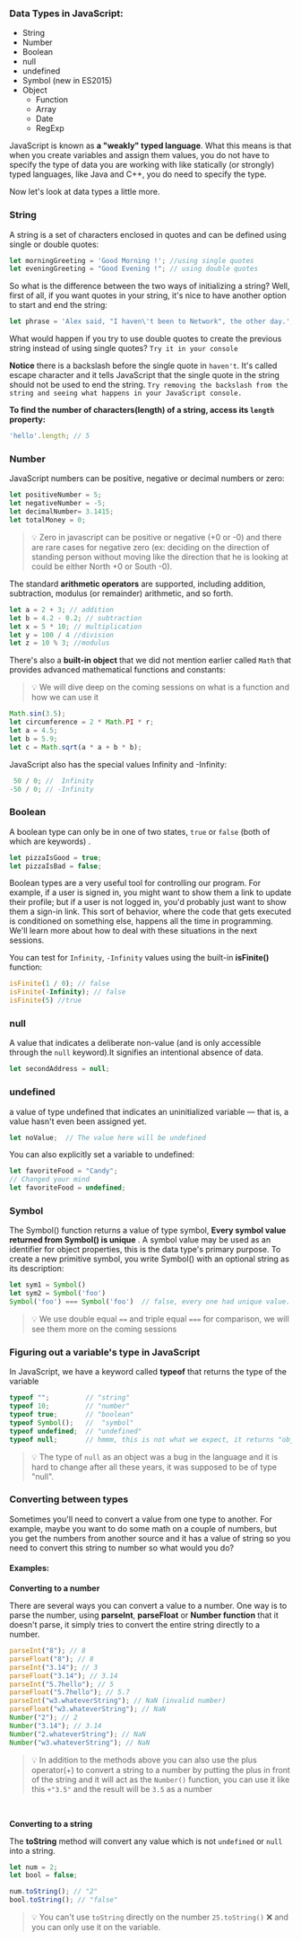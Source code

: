 ### <a id="datatypes">Data Types in JavaScript:</a>

- String
- Number
- Boolean
- null
- undefined
- Symbol (new in ES2015)
- Object
   - Function
   - Array
   - Date
   - RegExp


JavaScript is known as **a "weakly" typed language**. What this means is that when you create variables and assign them values, you do not have to specify the type of data you are working with like statically (or strongly) typed languages, like Java and C++, you do need to specify the type.

Now let's look at data types a little more.

### String 
A string is a set of characters enclosed in quotes and can be defined using single or double quotes:
```javascript
let morningGreeting = 'Good Morning !'; //using single quotes
let eveningGreeting = "Good Evening !"; // using double quotes
```
So what is the difference between the two ways of initializing a string? Well, first of all, if you want quotes in your string, it's nice to have another option to start and end the string:

```javascript
let phrase = 'Alex said, "I haven\'t been to Network", the other day.';
```
What would happen if you try to use double quotes to create the previous string instead of using single quotes? `Try it in your console`

**Notice** there is a backslash before the single quote in `haven't`. It's called escape character and it tells JavaScript that the single quote in the string should not be used to end the string. `Try removing the backslash from the string and seeing what happens in your JavaScript console.`

**To find the number of characters(length) of a string, access its `length` property:**
```javascript
'hello'.length; // 5
```
### Number 
JavaScript numbers can be positive, negative or decimal numbers or zero:

```javascript
let positiveNumber = 5;
let negativeNumber = -5;
let decimalNumber= 3.1415;
let totalMoney = 0;
```
> 💡 Zero in javascript can be positive or negative (+0 or -0) and there are rare cases for negative zero (ex: deciding on the direction of standing person without moving like the direction that he is looking at could be either North +0 or South -0).

The standard **arithmetic operators** are supported, including addition, subtraction, modulus (or remainder) arithmetic, and so forth. 
```javascript
let a = 2 + 3; // addition
let b = 4.2 - 0.2; // subtraction
let x = 5 * 10; // multiplication  
let y = 100 / 4 //division
let z = 10 % 3; //modulus 
```
There's also a **built-in object** that we did not mention earlier called `Math` that provides advanced mathematical functions and constants:

> 💡 We will dive deep on the coming sessions on what is a function and how we can use it

```javascript
Math.sin(3.5);
let circumference = 2 * Math.PI * r;
let a = 4.5;
let b = 5.9;
let c = Math.sqrt(a * a + b * b); 
```

JavaScript also has the special values Infinity and -Infinity:
```javascript
 50 / 0; //  Infinity
-50 / 0; // -Infinity
```

### Boolean 
A boolean type can only be in one of two states, `true` or `false` (both of which are keywords) . 

```javascript
let pizzaIsGood = true;
let pizzaIsBad = false;

```
Boolean types are a very useful tool for controlling our program. For example, if a user is signed in, you might want to show them a link to update their profile; but if a user is not logged in, you'd probably just want to show them a sign-in link. This sort of behavior, where the code that gets executed is conditioned on something else, happens all the time in programming. We'll learn more about how to deal with these situations in the next sessions.

You can test for `Infinity`, `-Infinity` values using the built-in **isFinite()** function:

```javascript
isFinite(1 / 0); // false
isFinite(-Infinity); // false
isFinite(5) //true
```

### null 
A value that indicates a deliberate non-value (and is only accessible through the `null` keyword).It signifies an intentional absence of data.

```javascript
let secondAddress = null;
```

### undefined
a value of type undefined that indicates an uninitialized variable — that is, a value hasn't even been assigned yet. 
```javascript
let noValue;  // The value here will be undefined
```
You can also explicitly set a variable to undefined:

```javascript
let favoriteFood = "Candy";
// Changed your mind
let favoriteFood = undefined;
```
### Symbol
 The Symbol() function returns a value of type symbol, **Every symbol value returned from Symbol() is unique** .  A symbol value may be used as an identifier for object properties, this is the data type's primary purpose.
 To create a new primitive symbol, you write Symbol() with an optional string as its description:
 ```javascript
let sym1 = Symbol()
let sym2 = Symbol('foo')
Symbol('foo') === Symbol('foo')  // false, every one had unique value.
 ```
> 💡 We use double equal `==` and triple equal `===` for comparison, we will see them more on the coming sessions

### Figuring out a variable's type in JavaScript
In JavaScript, we have a keyword called **typeof** that returns the type of the variable 
```javascript
typeof "";         // "string"
typeof 10;         // "number"
typeof true;       // "boolean"
typeof Symbol();   //  "symbol"
typeof undefined;  // "undefined"
typeof null;       // hmmm, this is not what we expect, it returns "object"!
```

> 💡 The type of `null` as an object was a bug in the language and it is hard to change after all these years, it was supposed to be of type "null".

### Converting between types
Sometimes you'll need to convert a value from one type to another. For example, maybe you want to do some math on a couple of numbers, but you get the numbers from another source and it has a value of string so you need to convert this string to number so what would you do?

#### Examples: 

**Converting to a number**

There are several ways you can convert a value to a number. One way is to parse the number, using **parseInt**, **parseFloat** or **Number function** that it doesn't parse, it simply tries to convert the entire string directly to a number.

```javascript
parseInt("8"); // 8
parseFloat("8"); // 8
parseInt("3.14"); // 3
parseFloat("3.14"); // 3.14
parseInt("5.7hello"); // 5
parseFloat("5.7hello"); // 5.7
parseInt("w3.whateverString"); // NaN (invalid number)
parseFloat("w3.whateverString"); // NaN
Number("2"); // 2
Number("3.14"); // 3.14
Number("2.whateverString"); // NaN 
Number("w3.whateverString"); // NaN
```

> 💡 In addition to the methods above you can also use the plus operator(+) to convert a string to a number by putting the plus in front of the string and it will act as the `Number()` function, you can use it like this `+"3.5"` and the result will be `3.5` as a number

<br>

**Converting to a string**

The **toString** method will convert any value which is not `undefined` or `null` into a string. 

```javascript
let num = 2;
let bool = false;

num.toString(); // "2"
bool.toString(); // "false"

```

> 💡 You can't use `toString` directly on the number `25.toString()` ❌ and you can only use it on the variable.

